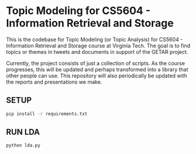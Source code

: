 # Topic Modeling for CS5604 - Information Retrieval and Storage

This is the codebase for Topic Modeling (or Topic Analysis) for CS5604 - Information Retrieval and Storage course at Virginia Tech. The goal is to find topics or themes in tweets and documents in support of the GETAR project.

Currently, the project consists of just a collection of scripts. As the course progresses, this will be updated and perhaps transformed into a library that other people can use. This repository will also periodically be updated with the reports and presentations we make.

## SETUP

```sh
pip install -r requirements.txt
```

## RUN LDA

```sh
python lda.py
```